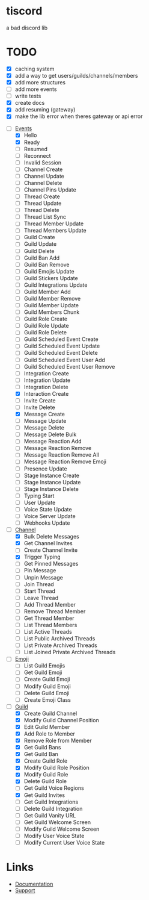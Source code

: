 # tiscord
a bad discord lib

# TODO
- [x] caching system
- [x] add a way to get users/guilds/channels/members
- [x] add more structures
- [ ] add more events
- [ ] write tests
- [x] create docs
- [x] add resuming (gateway)
- [x] make the lib error when theres gateway or api error

* [ ] [Events](https://discord.com/developers/docs/topics/gateway#commands-and-events-gateway-events)
  * [x] Hello
  * [x] Ready
  * [ ] Resumed
  * [ ] Reconnect
  * [ ] Invalid Session
  * [ ] Channel Create
  * [ ] Channel Update
  * [ ] Channel Delete
  * [ ] Channel Pins Update
  * [ ] Thread Create
  * [ ] Thread Update
  * [ ] Thread Delete
  * [ ] Thread List Sync
  * [ ] Thread Member Update
  * [ ] Thread Members Update
  * [ ] Guild Create
  * [ ] Guild Update
  * [ ] Guild Delete
  * [ ] Guild Ban Add
  * [ ] Guild Ban Remove
  * [ ] Guild Emojis Update
  * [ ] Guild Stickers Update
  * [ ] Guild Integrations Update
  * [ ] Guild Member Add
  * [ ] Guild Member Remove
  * [ ] Guild Member Update
  * [ ] Guild Members Chunk
  * [ ] Guild Role Create
  * [ ] Guild Role Update
  * [ ] Guild Role Delete
  * [ ] Guild Scheduled Event Create
  * [ ] Guild Scheduled Event Update
  * [ ] Guild Scheduled Event Delete
  * [ ] Guild Scheduled Event User Add
  * [ ] Guild Scheduled Event User Remove
  * [ ] Integration Create
  * [ ] Integration Update
  * [ ] Integration Delete
  * [x] Interaction Create
  * [ ] Invite Create
  * [ ] Invite Delete
  * [x] Message Create
  * [ ] Message Update
  * [ ] Message Delete
  * [ ] Message Delete Bulk
  * [ ] Message Reaction Add
  * [ ] Message Reaction Remove
  * [ ] Message Reaction Remove All
  * [ ] Message Reaction Remove Emoji
  * [ ] Presence Update
  * [ ] Stage Instance Create
  * [ ] Stage Instance Update
  * [ ] Stage Instance Delete
  * [ ] Typing Start
  * [ ] User Update
  * [ ] Voice State Update
  * [ ] Voice Server Update
  * [ ] Webhooks Update

* [ ] [Channel](https://discord.com/developers/docs/resources/channel)
  * [x] Bulk Delete Messages
  * [x] Get Channel Invites
  * [ ] Create Channel Invite
  * [x] Trigger Typing
  * [ ] Get Pinned Messages
  * [ ] Pin Message
  * [ ] Unpin Message
  * [ ] Join Thread
  * [ ] Start Thread
  * [ ] Leave Thread
  * [ ] Add Thread Member
  * [ ] Remove Thread Member
  * [ ] Get Thread Member
  * [ ] List Thread Members
  * [ ] List Active Threads
  * [ ] List Public Archived Threads
  * [ ] List Private Archived Threads
  * [ ] List Joined Private Archived Threads

* [ ] [Emoji](https://discord.com/developers/docs/resources/emoji)
  * [ ] List Guild Emojis
  * [ ] Get Guild Emoji
  * [ ] Create Guild Emoji
  * [ ] Modify Guild Emoji
  * [ ] Delete Guild Emoji
  * [ ] Create Emoji Class

* [ ] [Guild](https://discord.com/developers/docs/resources/guild)
  * [X] Create Guild Channel
  * [X] Modify Guild Channel Position
  * [X] Edit Guild Member
  * [X] Add Role to Member
  * [X] Remove Role from Member
  * [X] Get Guild Bans
  * [X] Get Guild Ban
  * [X] Create Guild Role
  * [X] Modify Guild Role Position
  * [X] Modify Guild Role
  * [X] Delete Guild Role
  * [ ] Get Guild Voice Regions
  * [X] Get Guild Invites
  * [ ] Get Guild Integrations
  * [ ] Delete Guild Integration
  * [ ] Get Guild Vanity URL
  * [ ] Get Guild Welcome Screen
  * [ ] Modify Guild Welcome Screen
  * [ ] Modify User Voice State
  * [ ] Modify Current User Voice State

# Links 
- [Documentation](https://tiscord.me/)
- [Support](https://discord.gg/exUr7bjRjb)

